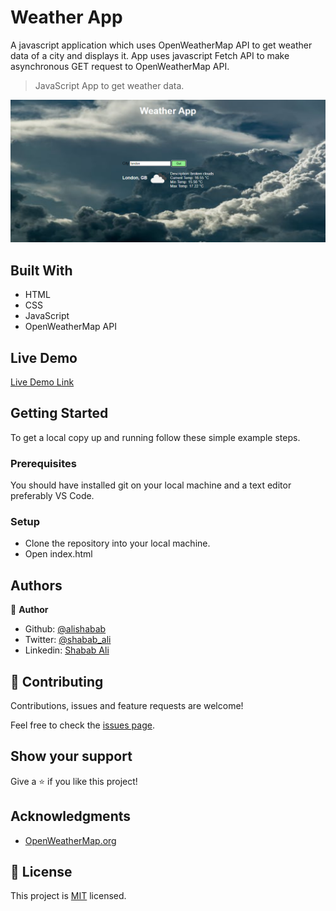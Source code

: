 # Weather App
A javascript application which uses OpenWeatherMap API to get weather data of a city and displays it.
App uses javascript Fetch API to make asynchronous GET request to OpenWeatherMap API.
> JavaScript App to get weather data.

![screenshot](screenshot.PNG)


## Built With

- HTML
- CSS
- JavaScript
- OpenWeatherMap API

## Live Demo

[Live Demo Link](http://raw.githack.com/alishabab/weather-app/development/index.html)

## Getting Started

To get a local copy up and running follow these simple example steps.

### Prerequisites

You should have installed git on your local machine and a text editor preferably VS Code.

### Setup

- Clone the repository into your local machine.
- Open index.html

## Authors

👤 **Author**

- Github: [@alishabab](https://github.com/alishabab)
- Twitter: [@shabab_ali](https://twitter.com/shabab_ali)
- Linkedin: [Shabab Ali](https://www.linkedin.com/in/shababali/)


## 🤝 Contributing

Contributions, issues and feature requests are welcome!

Feel free to check the [issues page](issues/).

## Show your support

Give a ⭐️ if you like this project!

## Acknowledgments

- [OpenWeatherMap.org](https://openweathermap.org/)

## 📝 License

This project is [MIT](lic.url) licensed.
